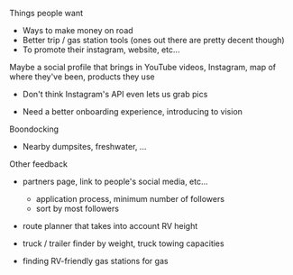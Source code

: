 Things people want
- Ways to make money on road
- Better trip / gas station tools (ones out there are pretty decent though)
- To promote their instagram, website, etc...

Maybe a social profile that brings in YouTube videos, Instagram, map of where they've been, products they use
  - Don't think Instagram's API even lets us grab pics

- Need a better onboarding experience, introducing to vision

Boondocking
- Nearby dumpsites, freshwater, ...

Other feedback
- partners page, link to people's social media, etc...
  - application process, minimum number of followers
  - sort by most followers

- route planner that takes into account RV height
- truck / trailer finder by weight, truck towing capacities
- finding RV-friendly gas stations for gas
